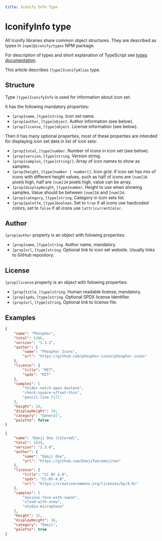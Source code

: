 ```yaml
title: Iconify Info Type
```

# IconifyInfo type

All Iconify libraries share common object structures. They are described as types in `[npm]@iconify/types` NPM package.

For description of types and short explanation of TypeScript see [types documentation](./index.md).

This article describes `[type]IconifyAlias` type.

## Structure

Type `[type]IconifyInfo` is used for information about icon set.

It has the following mandatory properties:

- `[prop]name`, `[type]string`. Icon set name.
- `[prop]author`, `[type]object`. Author information (see below).
- `[prop]license`, `[type]object`. License information (see below).

Then it has many optional properties, most of these properties are intended for displaying icon set data in list of icon sets:

- `[prop]total`, `[type]number`. Number of icons in icon set (see below).
- `[prop]version`, `[type]string`. Version string.
- `[prop]samples`, `[type]string[]`. Array of icon names to show as samples.
- `[prop]height`, `[type]number | number[]`. Icon grid. If icon set has mix of icons with different height values, such as half of icons are `[num]16` pixels high, half are `[num]24` pixels high, value can be array.
- `[prop]displayHeight`, `[type]number`. Height to use when showing samples. Value should be between `[num]16` and `[num]24`.
- `[prop]category`, `[type]string`. Category in icon sets list.
- `[prop]palette`, `[type]boolean`. Set to `true` if all icons use hardcoded colors, set to `false` if all icons use `[attr]currentColor`.

## Author

`[prop]author` property is an object with folowing properties:

- `[prop]name`, `[type]string`. Author name, mandatory.
- `[prop]url`, `[type]string`. Optional link to icon set website. Usually links to GitHub repository.

## License

`[prop]license` property is an object with folowing properties:

- `[prop]title`, `[type]string`. Human readable license, mandatory.
- `[prop]spdx`, `[type]string`. Optional SPDX license identifier.
- `[prop]url`, `[type]string`. Optional link to license file.

## Examples

```json
{
	"name": "Phosphor",
	"total": 5206,
	"version": "1.3.2",
	"author": {
		"name": "Phosphor Icons",
		"url": "https://github.com/phosphor-icons/phosphor-icons"
	},
	"license": {
		"title": "MIT",
		"spdx": "MIT"
	},
	"samples": [
		"folder-notch-open-duotone",
		"check-square-offset-thin",
		"pencil-line-fill"
	],
	"height": 24,
	"displayHeight": 24,
	"category": "General",
	"palette": false
}
```

```json
{
	"name": "Emoji One (Colored)",
	"total": 1834,
	"version": "2.3.0",
	"author": {
		"name": "Emoji One",
		"url": "https://github.com/EmojiTwo/emojitwo"
	},
	"license": {
		"title": "CC BY 4.0",
		"spdx": "CC-BY-4.0",
		"url": "https://creativecommons.org/licenses/by/4.0/"
	},
	"samples": [
		"anxious-face-with-sweat",
		"cloud-with-snow",
		"studio-microphone"
	],
	"height": 32,
	"displayHeight": 16,
	"category": "Emoji",
	"palette": true
}
```
